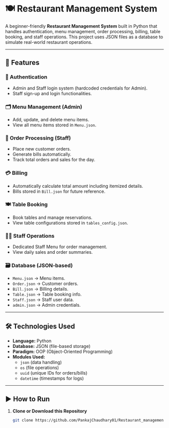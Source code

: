 # 🍽️ Restaurant Management System 

A beginner-friendly **Restaurant Management System** built in Python that handles authentication, menu management, order processing, billing, table booking, and staff operations. This project uses JSON files as a database to simulate real-world restaurant operations.

---

## 🚀 Features

### 🔑 Authentication
- Admin and Staff login system (hardcoded credentials for Admin).
- Staff sign-up and login functionalities.

### 🗂️ Menu Management (Admin)
- Add, update, and delete menu items.
- View all menu items stored in `Menu.json`.

### 🧾 Order Processing (Staff)
- Place new customer orders.
- Generate bills automatically.
- Track total orders and sales for the day.

### 💳 Billing
- Automatically calculate total amount including itemized details.
- Bills stored in `Bill.json` for future reference.

### 🍽️ Table Booking
- Book tables and manage reservations.
- View table configurations stored in `tables_config.json`.

### 👨‍🍳 Staff Operations
- Dedicated Staff Menu for order management.
- View daily sales and order summaries.

### 🗃️ Database (JSON-based)
- `Menu.json` → Menu items.
- `Order.json` → Customer orders.
- `Bill.json` → Billing details.
- `Table.json` → Table booking info.
- `Staff.json` → Staff user data.
- `admin.json` → Admin credentials.

---

## 🛠️ Technologies Used
- **Language:** Python 
- **Database:** JSON (file-based storage)
- **Paradigm:** OOP (Object-Oriented Programming)
- **Modules Used:**
  - `json` (data handling)
  - `os` (file operations)
  - `uuid` (unique IDs for orders/bills)
  - `datetime` (timestamps for logs)

---

## ▶️ How to Run

1. **Clone or Download this Repository**
   ```bash
   git clone https://github.com/PankajChaudhary01/Restaurant_management_system.git



